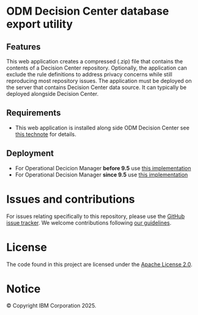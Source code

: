 # ODM Decision Center database export utility


## Features
This web application creates a compressed (.zip) file that contains the contents of a Decision Center repository. Optionally, the application can exclude the rule definitions to address privacy concerns while still reproducing most repository issues. The application must be deployed on the server that contains Decision Center data source. It can typically be deployed alongside Decision Center.

## Requirements
- This web application is installed along side ODM Decision Center see [this technote](https://www.ibm.com/support/pages/decision-center-database-export-utility) for details.

## Deployment
- For Operational Decicion Manager **before 9.5** use [this implementation](https://github.ibm.com/odm-l3-services/odm-database-export/raw/refs/heads/main/resources/javaEE/decisioncenter-dbdump.war)
- For Operational Decision Manager **since 9.5** use [this implementation](https://github.ibm.com/odm-l3-services/odm-database-export/raw/refs/heads/main/resources/jakartaEE/decisioncenter-dbdump.war)

# Issues and contributions
For issues relating specifically to this repository, please use the [GitHub issue tracker](../../issues).
We welcome contributions following [our guidelines](CONTRIBUTING.md).

# License
The code found in this project are licensed under the [Apache License 2.0](LICENSE).

# Notice
© Copyright IBM Corporation 2025.
